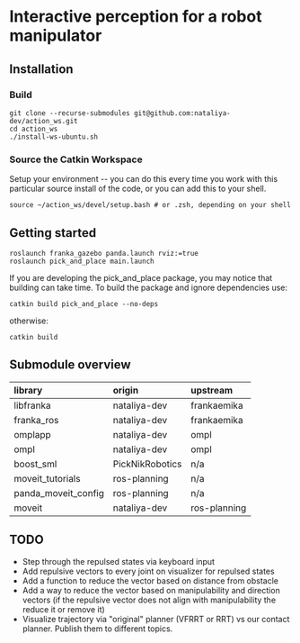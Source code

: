 # Interactive perception for a robot manipulator


## Installation
### Build
```
git clone --recurse-submodules git@github.com:nataliya-dev/action_ws.git
cd action_ws
./install-ws-ubuntu.sh
```

### Source the Catkin Workspace
Setup your environment -- you can do this every time you work with this particular source install of the code, or you can add this to your shell.
```
source ~/action_ws/devel/setup.bash # or .zsh, depending on your shell
```

## Getting started
```
roslaunch franka_gazebo panda.launch rviz:=true
roslaunch pick_and_place main.launch
```

If you are developing the pick_and_place package, you may notice that building can take time. To build the package and ignore dependencies use:
```
catkin build pick_and_place --no-deps
```

otherwise:
```
catkin build
```

## Submodule overview
| library              | origin            | upstream  |
| :---                 |   :---            | :--- |
| libfranka            | nataliya-dev      | frankaemika |
| franka_ros           | nataliya-dev      | frankaemika |
| omplapp              | nataliya-dev      | ompl |
| ompl                 | nataliya-dev      | ompl|
| boost_sml            | PickNikRobotics   | n/a |
| moveit_tutorials     | ros-planning      | n/a |
| panda_moveit_config  | ros-planning      | n/a |
| moveit               | nataliya-dev      | ros-planning |


## TODO
- Step through the repulsed states via keyboard input
- Add repulsive vectors to every joint on visualizer for repulsed states
- Add a function to reduce the vector based on distance from obstacle
- Add a way to reduce the vector based on manipulability and direction vectors (if the repulsive vector does not align with manipulability the reduce it or remove it)
- Visualize trajectory via "original" planner (VFRRT or RRT) vs our contact planner. Publish them to different topics.

